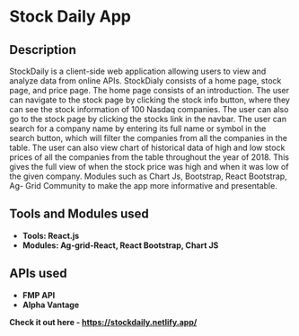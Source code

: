 <h1>Stock Daily App</h1>

<h2>Description</h2>
StockDaily is a client-side web application allowing users to view and analyze data from online APIs. StockDialy consists of a home page, stock page, and price page. 
The home page consists of an introduction. The user can navigate to the stock page by clicking the stock info button, where they can see the stock information of 100 Nasdaq companies. The user can also go to the stock page by clicking the stocks link in the navbar. The user can search for a company name by entering its full name or symbol in the search button, which will filter the companies from all the companies in the table. 
The user can also view chart of historical data of high and low stock prices of all the companies from the table throughout the year of 2018. This gives the full view of when the stock price was high and when it was low of the given company. Modules such as Chart Js, Bootstrap, React Bootstrap, Ag- Grid Community to make the app more informative and presentable. <br />


<h2>Tools and Modules used</h2>

- <b> Tools: React.js</b> 
- <b> Modules: Ag-grid-React, React Bootstrap, Chart JS

<h2>APIs used</h2>

- <b>FMP API</b> 
- <b>Alpha Vantage</b>

Check it out here - https://stockdaily.netlify.app/


